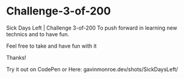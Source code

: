 # Challenge-3-of-200
 Sick Days Left | Challenge 3-of-200
To push forward in learning new technics and to have fun.

Feel free to take and have fun with it

Thanks!

Try it out on CodePen or Here: gavinmonroe.dev/shots/SickDaysLeft/
